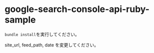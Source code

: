 # google-search-console-api-ruby-sample

```bundle install```を実行してください。

site_url, feed_path, date を変更してください。


